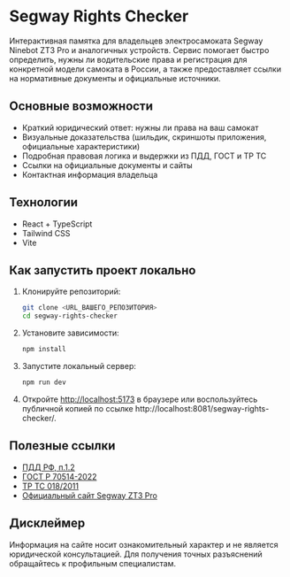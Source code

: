 # Segway Rights Checker

Интерактивная памятка для владельцев электросамоката Segway Ninebot ZT3 Pro и аналогичных устройств. Сервис помогает быстро определить, нужны ли водительские права и регистрация для конкретной модели самоката в России, а также предоставляет ссылки на нормативные документы и официальные источники.

## Основные возможности

- Краткий юридический ответ: нужны ли права на ваш самокат
- Визуальные доказательства (шильдик, скриншоты приложения, официальные характеристики)
- Подробная правовая логика и выдержки из ПДД, ГОСТ и ТР ТС
- Ссылки на официальные документы и сайты
- Контактная информация владельца

## Технологии

- React + TypeScript
- Tailwind CSS
- Vite

## Как запустить проект локально

1. Клонируйте репозиторий:
   ```sh
   git clone <URL_ВАШЕГО_РЕПОЗИТОРИЯ>
   cd segway-rights-checker
   ```
2. Установите зависимости:
   ```sh
   npm install
   ```
3. Запустите локальный сервер:
   ```sh
   npm run dev
   ```
4. Откройте [http://localhost:5173](http://localhost:5173) в браузере или воспользуйтесь публичной копией по ссылке http://localhost:8081/segway-rights-checker/.

## Полезные ссылки

- [ПДД РФ, п.1.2](https://www.consultant.ru/document/cons_doc_LAW_2709/5894b193fda5648afe1c1a5e70c028f25cd29099/)
- [ГОСТ Р 70514-2022](https://docs.cntd.ru/document/1200194451)
- [ТР ТС 018/2011](https://www.novotest.ru/upload/medialibrary/a18/TR_TS_018_.pdf)
- [Официальный сайт Segway ZT3 Pro](https://www.segway.com/ekickscooter/products/zt3-pro.html)

## Дисклеймер

Информация на сайте носит ознакомительный характер и не является юридической консультацией. Для получения точных разъяснений обращайтесь к профильным специалистам.
